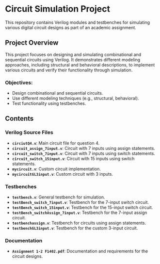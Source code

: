 
# Circuit Simulation Project

This repository contains Verilog modules and testbenches for simulating various digital circuit designs as part of an academic assignment.

## Project Overview

This project focuses on designing and simulating combinational and sequential circuits using Verilog. It demonstrates different modeling approaches, including structural and behavioral descriptions, to implement various circuits and verify their functionality through simulation.

### Objectives:
- Design combinational and sequential circuits.
- Use different modeling techniques (e.g., structural, behavioral).
- Test functionality using testbenches.

## Contents

### Verilog Source Files
- **`circiutQ4.v`**: Main circuit file for question 4.
- **`circuit_assign_7input.v`**: Circuit with 7 inputs using assign statements.
- **`circuit_switch_7input.v`**: Circuit with 7 inputs using switch statements.
- **`circuit_switch_15input.v`**: Circuit with 15 inputs using switch statements.
- **`mycircuit.v`**: Custom circuit implementation.
- **`mycircuitGL3input.v`**: Custom circuit with 3 inputs.

### Testbenches
- **`testbench.v`**: General testbench for simulation.
- **`testBench_switch_7input.v`**: Testbench for the 7-input switch circuit.
- **`testBench_switch_15input.v`**: Testbench for the 15-input switch circuit.
- **`testBench_switchAssign_7input.v`**: Testbench for the 7-input assign circuit.
- **`testbenchassign.v`**: Testbench for circuits using assign statements.
- **`testbenchGL3input.v`**: Testbench for the custom 3-input circuit.

### Documentation
- **`Assignment 1-2 F1402.pdf`**: Documentation and requirements for the circuit designs.
